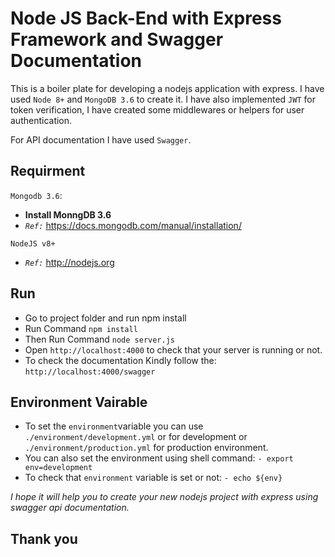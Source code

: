 # Node JS Back-End with Express Framework and Swagger Documentation

This is a boiler plate for developing a nodejs application with express. I have used `Node 8+` and `MongoDB 3.6` to create it. I have also implemented `JWT` for token verification, I have created some middlewares or helpers for user authentication.

For API documentation I have used `Swagger`.

## Requirment
 `Mongodb 3.6`:
+ **Install MonngDB 3.6**
+ *` Ref: `* https://docs.mongodb.com/manual/installation/

`NodeJS v8+`
+ *`Ref:`* http://nodejs.org
## Run
+ Go to project folder and run npm install
+ Run Command    `npm install`
+ Then Run Command `node server.js`
+ Open `http://localhost:4000` to check that your server is running or not.
+ To check the documentation Kindly follow the: `http://localhost:4000/swagger`

## Environment Vairable
+ To set the `environment`variable you can use `./environment/development.yml` or for development or `./environment/production.yml` for production environment.
+ You can also set the environment using shell command:
    `- export env=development`
+ To check that `environment` variable is set or not:
   `- echo ${env}`

*I hope it will help you to create your new nodejs project with express using swagger api documentation.*
## Thank you
